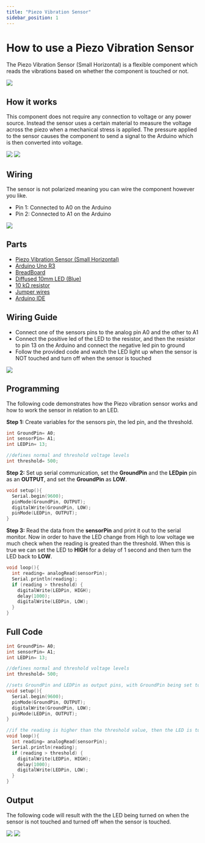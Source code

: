 ```yaml
---
title: "Piezo Vibration Sensor"
sidebar_position: 1
---
```


# How to use a Piezo Vibration Sensor

The Piezo Vibration Sensor (Small Horizontal) is a flexible component which reads the vibrations based on whether the component is touched or not. 

![](/img/docs/product_guide/1012(1).jpg)

## How it works
This component does not require any connection to voltage or any power source. Instead the sensor uses a certain material to measure the voltage across the piezo when a mechanical stress is applied. The pressure applied to the sensor causes the component to send a signal to the Arduino which is then converted into voltage.

![](/img/docs/product_guide/1012(2).jpg) ![](/img/docs/product_guide/1012(3).jpg)

## Wiring
The sensor is not polarized meaning you can wire the component however you like. 

* Pin 1: Connected to A0 on the Arduino 
* Pin 2: Connected to A1 on the Arduino


![](/img/docs/product_guide/1012(4).jpg) 

## Parts
* [Piezo Vibration Sensor (Small Horizontal)](https://www.canadarobotix.com/products/1012)
* [Arduino Uno R3](https://www.canadarobotix.com/products/60)
* [BreadBoard](https://www.canadarobotix.com/products/223)
* [Diffused 10mm LED (Blue)](https://www.canadarobotix.com/products/1956)
* [10 kΩ resistor](https://www.canadarobotix.com/products/1770)
* [Jumper wires](https://www.canadarobotix.com/products/922)
* [Arduino IDE](https://www.arduino.cc/en/software)


## Wiring Guide 

* Connect one of the sensors pins to the analog pin A0 and the other to A1
* Connect the positive led of the LED to the resistor, and then the resistor to pin 13 on the Arduino and connect the           negative led pin to ground
* Follow the provided code and watch the LED light up when the sensor is NOT touched and turn off when the sensor is touched


![](/img/docs/product_guide/1012(5).jpg)


## Programming
<!-- ![](/img/docs/product_guide/2290(4).jpg) -->

The following code demonstrates how the Piezo vibration sensor works and how to work the sensor in relation to an LED.

**Step 1:** Create variables for the sensors pin, the led pin, and the threshold.

```c
int GroundPin= A0;
int sensorPin= A1;
int LEDPin= 13;

//defines normal and threshold voltage levels
int threshold= 500;
```

**Step 2:** Set up serial communication, set the **GroundPin** and the **LEDpin** pin as an **OUTPUT**, and set the **GroundPin** as **LOW**. 

```c
void setup(){
  Serial.begin(9600);
  pinMode(GroundPin, OUTPUT);
  digitalWrite(GroundPin, LOW);
  pinMode(LEDPin, OUTPUT);
}
```

**Step 3:** Read the data from the **sensorPin** and print it out to the serial monitor. Now in order to have the LED change from High to low voltage we much check when the reading is greated than the threshold. When this is true we can set the LED to **HIGH** for a delay of 1 second and then turn the LED back to **LOW**. 

```c
void loop(){
  int reading= analogRead(sensorPin);
  Serial.println(reading);
  if (reading > threshold) {
    digitalWrite(LEDPin, HIGH);
    delay(1000);
    digitalWrite(LEDPin, LOW);
  }
}
```

## Full Code

```c
int GroundPin= A0;
int sensorPin= A1;
int LEDPin= 13;

//defines normal and threshold voltage levels
int threshold= 500;

//sets GroundPin and LEDPin as output pins, with GroundPin being set to LOW
void setup(){
  Serial.begin(9600);
  pinMode(GroundPin, OUTPUT);
  digitalWrite(GroundPin, LOW);
  pinMode(LEDPin, OUTPUT);
}

//if the reading is higher than the threshold value, then the LED is turned on
void loop(){
  int reading= analogRead(sensorPin);
  Serial.println(reading);
  if (reading > threshold) {
    digitalWrite(LEDPin, HIGH);
    delay(1000);
    digitalWrite(LEDPin, LOW);
  }
}
```

## Output
The following code will result with the the LED being turned on when the sensor is not touched and turned off when the sensor is touched.

![](/img/docs/product_guide/1012(6).jpg) ![](/img/docs/product_guide/1012(7).jpg)

<!-- ![](/img/docs/product_guide/1072_01.gif)
![](/img/docs/product_guide/1072_04.png) -->